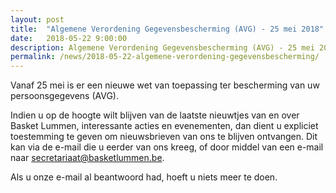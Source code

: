 ```yaml
---
layout: post
title:  "Algemene Verordening Gegevensbescherming (AVG) - 25 mei 2018"
date:   2018-05-22 9:00:00
description: Algemene Verordening Gegevensbescherming (AVG) - 25 mei 2018.
permalink: /news/2018-05-22-algemene-verordening-gegevensbescherming/
---
```


Vanaf 25 mei is er een nieuwe wet van toepassing ter bescherming van uw persoonsgegevens (AVG).

Indien u op de hoogte wilt blijven van de laatste nieuwtjes van en over Basket Lummen, interessante acties en evenementen, dan dient u expliciet toestemming te geven om nieuwsbrieven van ons te blijven ontvangen. Dit kan via de e-mail die u eerder van ons kreeg, of door middel van een e-mail naar [secretariaat@basketlummen.be](mailto://secretariaat@basketlummen.be). 

Als u onze e-mail al beantwoord had, hoeft u niets meer te doen.
